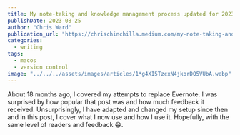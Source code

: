 ```yaml
---
title: My note-taking and knowledge management process updated for 2023
publishDate: 2023-08-25
author: "Chris Ward"
publication_url: "https://chrischinchilla.medium.com/my-note-taking-and-knowledge-management-process-updated-for-2023-d570ffaf61f0"
categories:
  - writing
tags:
  - macos
  - version control
image: "../../../assets/images/articles/1*g4XI5TzcxN4jkorDQ5VUbA.webp"
---
```


About 18 months ago, I covered my attempts to replace Evernote. I was surprised by how popular that post was and how much feedback it received. Unsurprisingly, I have adapted and changed my setup since then and in this post, I cover what I now use and how I use it. Hopefully, with the same level of readers and feedback 😁.
